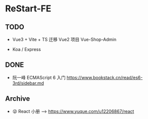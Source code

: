 # ReStart-FE

## TODO

- Vue3 + Vite + TS 迁移 Vue2 项目 Vue-Shop-Admin

- Koa / Express 

## DONE

- 阮一峰 ECMAScript 6 入门 https://www.bookstack.cn/read/es6-3rd/sidebar.md

## Archive

- 😜 React 小册 --> https://www.yuque.com/u12206867/react
